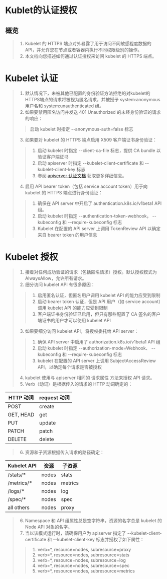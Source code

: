 # Kublet的认证授权
## 概览
> 1. Kubelet 的 HTTPS 端点对外暴露了用于访问不同敏感程度数据的 API，并允许您在节点或者容器内执行不同权限级别的操作。   
> 2. 本文档向您描述如何通过认证授权来访问 kubelet 的 HTTPS 端点。   

# Kubelet 认证
> 1. 默认情况下，未被其他已配置的身份验证方法拒绝的对kubelet的HTTPS端点的请求将被视为匿名请求，并被授予 system:anonymous 用户名和 system:unauthenticated 组。   
> 2. 如果要禁用匿名访问并发送 401 Unauthorized 的未经身份验证的请求的响应：   
>> 启动 kubelet 时指定 --anonymous-auth=false 标志   
>>
> 3. 如果要对 kubelet 的 HTTPS 端点启用 X509 客户端证书身份验证：   
>> 1. 启动 kubelet 时指定 --client-ca-file 标志，提供 CA bundle 以验证客户端证书   
>> 2. 启动 apiserver 时指定 --kubelet-client-certificate 和 --kubelet-client-key 标志   
>> 3. 参阅 [apiserver 认证文档](https://kubernetes.io/docs/reference/access-authn-authz/authentication/#x509-client-certs) 获取更多详细信息。   
>>
> 4. 启用 API bearer token（包括 service account token）用于向 kubelet 的 HTTPS 端点进行身份验证：   
>> 1. 确保在 API server 中开启了 authentication.k8s.io/v1beta1 API 组。   
>> 2. 启动 kubelet 时指定 --authentication-token-webhook， --kubeconfig 和 --require-kubeconfig 标志   
>> 3. Kubelet 在配置的 API server 上调用 TokenReview API 以确定来自 bearer token 的用户信息

# Kubelet 授权
> 1. 接着对任何成功验证的请求（包括匿名请求）授权。默认授权模式为 AlwaysAllow，允许所有请求。   
> 2. 细分访问 kubelet API 有很多原因：   
>> 1. 启用匿名认证，但匿名用户调用 kubelet API 的能力应受到限制   
>> 2. 启动 bearer token 认证，但是 API 用户（如 service account）调用 kubelet API 的能力应受到限制   
>> 3. 客户端证书身份验证已启用，但只有那些配置了 CA 签名的客户端证书的用户才可以使用 kubelet API   
>>
> 3. 如果要细分访问 kubelet API，将授权委托给 API server：   
>> 1. 确保 API server 中启用了 authorization.k8s.io/v1beta1 API 组   
>> 2. 启动 kubelet 时指定 --authorization-mode=Webhook、 --kubeconfig 和 --require-kubeconfig 标志   
>> 3. kubelet 在配置的 API server 上调用 SubjectAccessReview API，以确定每个请求是否被授权   
>>
> 4. kubelet 使用与 apiserver 相同的 请求属性 方法来授权 API 请求。   
> 5. Verb（动词）是根据传入的请求的 HTTP 动词确定的：   

HTTP 动词|	request 动词
--------|--------------
POST|	create
GET, HEAD|	get
PUT|	update
PATCH|	patch
DELETE|	delete
> 6. 资源和子资源根据传入请求的路径确定：   

Kubelet API|	资源|	子资源
-----------|--------|-----------
/stats/*|	nodes|	stats
/metrics/*|	nodes|	metrics
/logs/*|	nodes|	log
/spec/*|	nodes|	spec
all others|	nodes|	proxy
> 6. Namespace 和 API 组属性总是空字符串，资源的名字总是 kubelet 的 Node API 对象的名字。   
> 7. 当以该模式运行时，请确保用户为 apiserver 指定了 --kubelet-client-certificate 和 --kubelet-client-key 标志并授权了如下属性：   
>> 1. verb=*, resource=nodes, subresource=proxy   
>> 2. verb=*, resource=nodes, subresource=stats   
>> 3. verb=*, resource=nodes, subresource=log   
>> 4. verb=*, resource=nodes, subresource=spec   
>> 5. verb=*, resource=nodes, subresource=metrics

